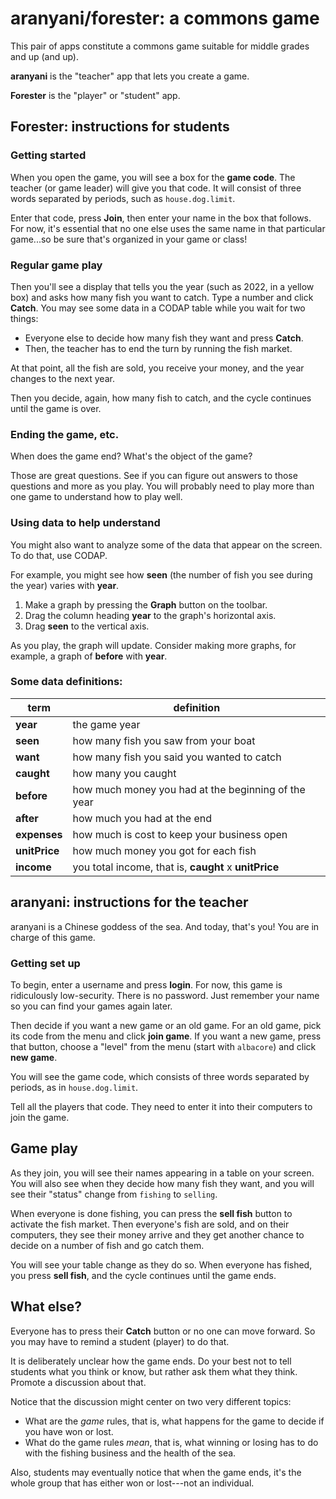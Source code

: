 # aranyani/forester: a commons game

This pair of apps constitute a commons game suitable for middle grades and up (and up). 

**aranyani** is the "teacher" app that lets you create a game.

**Forester** is the "player" or "student" app.

## Forester: instructions for students

### Getting started 

When you open the game, you will see a box for the **game code**. 
The teacher (or game leader) will give you that code. 
It will consist of three words separated by periods, such as `house.dog.limit`.

Enter that code, press **Join**, then enter your name in the box that follows. 
For now, it's essential that no one else uses the same name in that particular game...so be sure that's organized in your game or class!

### Regular game play
Then you'll see a display that tells you the year (such as 2022, in a yellow box) and asks how many fish you want to catch.
Type a number and click **Catch**. 
You may see some data in a CODAP table while you wait for two things:
* Everyone else to decide how many fish they want and press **Catch**.
* Then, the teacher has to end the turn by running the fish market.

At that point, all the fish are sold, you receive your money, and the year changes to the next year.

Then you decide, again, how many fish to catch, and the cycle continues until the game is over.

### Ending the game, etc.
When does the game end? 
What's the object of the game?

Those are great questions. 
See if you can figure out answers to those questions and more as you play.
You will probably need to play more than one game to understand how to play well.

### Using data to help understand
You might also want to analyze some of the data that appear on the screen.
To do that, use CODAP.

For example, you might see how **seen** (the number of fish you see during the year) varies with **year**.
1. Make a graph by pressing the **Graph** button on the toolbar.
2. Drag the column heading **year** to the graph's horizontal axis.
3. Drag **seen** to the vertical axis.

As you play, the graph will update. 
Consider making more graphs, for example, a graph of **before** with **year**.

### Some data definitions:

| term | definition |
| ---- | ---------- |
| **year** | the game year |
|**seen** | how many fish you saw from your boat |
|**want** | how many fish you said you wanted to catch |
|**caught** | how many you caught |
|**before** | how much money you had at the beginning of the year |
|**after** | how much you had at the end |
|**expenses**| how much is cost to keep your business open |
|**unitPrice**|how much money you got for each fish |
|**income**|you total income, that is, **caught** x **unitPrice** |

## aranyani: instructions for the teacher

aranyani is a Chinese goddess of the sea. And today, that's you! 
You are in charge of this game.

### Getting set up

To begin, enter a username and press **login**. 
For now, this game is ridiculously low-security. 
There is no password.
Just remember your name so you can find your games again later.

Then decide if you want a new game or an old game. 
For an old game, pick its code from the menu and click **join game**.
If you want a new game, press that button, choose a "level" from the menu (start with `albacore`) and click **new game**.

You will see the game code, which consists of three words separated by periods, as in `house.dog.limit`.

Tell all the players that code. 
They need to enter it into their computers to join the game.

## Game play
As they join, you will see their names appearing in a table on your screen. 
You will also see when they decide how many fish they want, 
and you will see their "status" change from `fishing` to `selling`.

When everyone is done fishing, you can press the **sell fish** button to activate the fish market.
Then everyone's fish are sold, 
and on their computers, they see their money arrive and they get another chance to decide on a number of fish and go catch them.

You will see your table change as they do so.
When everyone has fished, you press **sell fish**, and the cycle continues until the game ends. 

## What else?
Everyone has to press their **Catch** button or no one can move forward. 
So you may have to remind a student (player) to do that.

It is deliberately unclear how the game ends. 
Do your best not to tell students what you think or know, 
but rather ask them what they think.
Promote a discussion about that.

Notice that the discussion might center on two very different topics:
* What are the *game* rules, that is, what happens for the game to decide if you have won or lost.
* What do the game rules *mean*, that is, what winning or losing has to do with the fishing business and the health of the sea.

Also, students may eventually notice that when the game ends, 
it's the whole group that has either won or lost---not an individual. 
